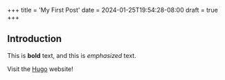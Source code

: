 +++
title = 'My First Post'
date = 2024-01-25T19:54:28-08:00
draft = true
+++

## Introduction

This is **bold** text, and this is *emphasized* text.

Visit the [Hugo](https://gohugo.io) website!

